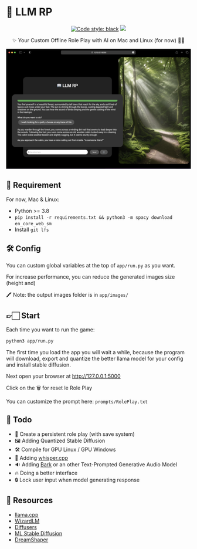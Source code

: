 # 📖 LLM RP

<p align="center">
<a href="https://github.com/psf/black"><img alt="Code style: black" src="https://img.shields.io/badge/code%20style-black-000000.svg"></a>
<a href="https://github.com/psf/black"><img src="https://github.com/rbourgeat/llm-rp/actions/workflows/pylint.yml/badge.svg"></a>
</p>

<p align="center">
✨ Your Custom Offline Role Play with AI on Mac and Linux (for now) 🧙‍♂️
</p>

![LLM RP](llm-rp.png)

## 📎 Requirement

For now, Mac & Linux:
- Python >= 3.8
- `pip install -r requirements.txt && python3 -m spacy download en_core_web_sm`
- Install `git lfs`

## 🛠️ Config

You can custom global variables at the top of `app/run.py` as you want.

For increase performance, you can reduce the generated images size
(height and)

🖍️ Note: the output images folder is in `app/images/`

## 👉🏻 Start

Each time you want to run the game:

```bash
python3 app/run.py
```

The first time you load the app you will wait a while,
because the program will download, export and quantize 
the better llama model for your config and install stable diffusion.

Next open your browser at http://127.0.0.1:5000

Click on the 🗑️ for reset le Role Play

You can customize the prompt here: `prompts/RolePlay.txt`

## 📝 Todo

- 💾 Create a persistent role play (with save system)
- 🖼️ Adding Quantized Stable Diffusion
- 🛠️ Compile for GPU Linux / GPU Windows
- 🎤 Adding [whisper.cpp](https://github.com/ggerganov/whisper.cpp)
- 🔉 Adding [Bark](https://github.com/suno-ai/bark) or an other Text-Prompted Generative Audio Model
- 🔥 Doing a better interface
- 🔒 Lock user input when model generating response

## 🔎 Resources

- [llama.cpp](https://github.com/ggerganov/llama.cpp)
- [WizardLM](https://huggingface.co/ehartford/)
- [Diffusers](https://github.com/huggingface/diffusers)
- [ML Stable Diffusion](https://github.com/apple/ml-stable-diffusion)
- [DreamShaper](https://huggingface.co/Lykon/DreamShaper)
